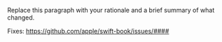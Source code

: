 <!-- What's in this pull request? -->
Replace this paragraph with your rationale and a brief summary of what changed.

<!-- If this pull request fixes a bug tracked in GitHub issues, provide the link. -->
Fixes: https://github.com/apple/swift-book/issues/####
